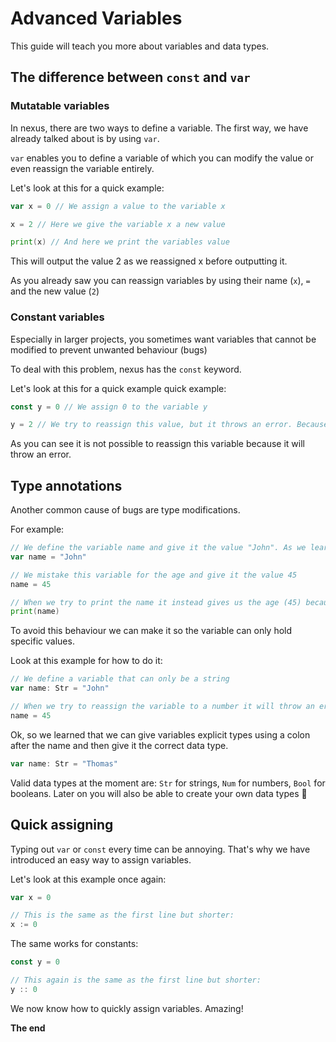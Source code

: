 # Advanced Variables

This guide will teach you more about variables and data types.

## The difference between `const` and `var`

### Mutatable variables

In nexus, there are two ways to define a variable. The first way, we have already talked about is by using `var`.

`var` enables you to define a variable of which you can modify the value or even reassign the variable entirely.

Let's look at this for a quick example:

```go
var x = 0 // We assign a value to the variable x

x = 2 // Here we give the variable x a new value

print(x) // And here we print the variables value
```

This will output the value 2 as we reassigned x before outputting it.

As you already saw you can reassign variables by using their name (`x`), `=` and the new value (`2`)

### Constant variables

Especially in larger projects, you sometimes want variables that cannot be modified to prevent unwanted behaviour (bugs)

To deal with this problem, nexus has the `const` keyword.

Let's look at this for a quick example quick example:

```go
const y = 0 // We assign 0 to the variable y

y = 2 // We try to reassign this value, but it throws an error. Because it is a const
```

As you can see it is not possible to reassign this variable because it will throw an error.

## Type annotations

Another common cause of bugs are type modifications.

For example:
```go
// We define the variable name and give it the value "John". As we learned in the previous tutorial, this text's datatype is called string and it always has to be in quotation marks.
var name = "John"

// We mistake this variable for the age and give it the value 45
name = 45

// When we try to print the name it instead gives us the age (45) because we reassigned the variable name to the value of the age (45)
print(name)
```

To avoid this behaviour we can make it so the variable can only hold specific values.

Look at this example for how to do it:
```go
// We define a variable that can only be a string
var name: Str = "John"

// When we try to reassign the variable to a number it will throw an errror because the value can only be of type String
name = 45
```

Ok, so we learned that we can give variables explicit types using a colon after the name and then give it the correct data type.

```go
var name: Str = "Thomas"
```

Valid data types at the moment are: `Str` for strings, `Num` for numbers, `Bool` for booleans. Later on you will also be able to create your own data types 👀

## Quick assigning

Typing out `var` or `const` every time can be annoying. That's why we have introduced an easy way to assign variables.

Let's look at this example once again:

```go
var x = 0

// This is the same as the first line but shorter:
x := 0
```

The same works for constants:

```go
const y = 0

// This again is the same as the first line but shorter:
y :: 0
```

We now know how to quickly assign variables. Amazing!

**The end**

